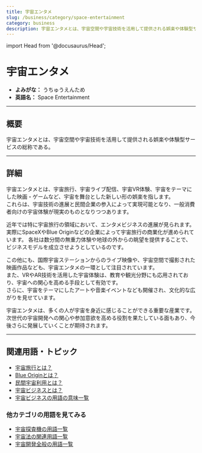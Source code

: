 ```yaml
---
title: 宇宙エンタメ
slug: /business/category/space-entertainment
category: business
description: 宇宙エンタメとは、宇宙空間や宇宙技術を活用して提供される娯楽や体験型サービスの総称である。
---
```


import Head from '@docusaurus/Head';

<Head>
  <script type="application/ld+json">
    {`{
      "@context": "https://schema.org",
      "@type": "DefinedTerm",
      "name": "宇宙エンタメ",
      "inDefinedTermSet": "https://www.space-portal.org",
      "termCode": "business/category/space-entertainment",
      "description": "宇宙エンタメとは、宇宙空間や宇宙技術を活用して提供される娯楽や体験型サービスの総称である。",
      "url": "https://www.space-portal.org/docs/business/category/space-entertainment"
    }`}
  </script>
</Head>

# 宇宙エンタメ

- **よみがな：** うちゅうえんため  
- **英語名：** Space Entertainment  

---

## 概要

宇宙エンタメとは、宇宙空間や宇宙技術を活用して提供される娯楽や体験型サービスの総称である。

---

## 詳細

宇宙エンタメとは、宇宙旅行、宇宙ライブ配信、宇宙VR体験、宇宙をテーマにした映画・ゲームなど、宇宙を舞台とした新しい形の娯楽を指します。  
これらは、宇宙技術の進展と民間企業の参入によって実現可能となり、一般消費者向けの宇宙体験が現実のものとなりつつあります。  

近年では特に宇宙旅行の領域において、エンタメビジネスの進展が見られます。  
実際にSpaceXやBlue Originなどの企業によって宇宙旅行の商業化が進められています。
各社は数分間の無重力体験や地球の外からの眺望を提供することで、ビジネスモデルを成立させようとしているのです。  

この他にも、国際宇宙ステーションからのライブ映像や、宇宙空間で撮影された映画作品なども、宇宙エンタメの一環として注目されています。  
また、VRやAR技術を活用した宇宙体験は、教育や観光分野にも応用されており、宇宙への関心を高める手段として有効です。  
さらに、宇宙をテーマにしたアートや音楽イベントなども開催され、文化的な広がりを見せています。  

宇宙エンタメは、多くの人が宇宙を身近に感じることができる重要な産業です。  
次世代の宇宙開発への関心や参加意欲を高める役割を果たしている面もあり、今後さらに発展していくことが期待されます。

---

## 関連用語・トピック

- [宇宙旅行とは？](/docs/business/category/space-tourism)
- [Blue Originとは？](/docs/business/company/blue-origin)
- [民間宇宙利用とは？](/docs/business/private-space-utilization)
- [宇宙ビジネスとは？](/docs/business/space-business)
- [宇宙ビジネスの用語の意味一覧](/docs/category/business)

### 他カテゴリの用語を見てみる

- [宇宙探査機の用語一覧](/docs/category/explorer)
- [宇宙法の関連用語一覧](/docs/category/policy)
- [宇宙開発全般の用語一覧](/docs/category/glossary)

